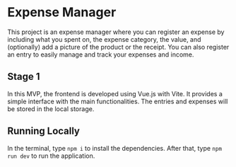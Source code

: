 # Expense Manager

This project is an expense manager where you can register an expense by including what you spent on, the expense category, the value, and (optionally) add a picture of the product or the receipt. You can also register an entry to easily manage and track your expenses and income.

## Stage 1
In this MVP, the frontend is developed using Vue.js with Vite. It provides a simple interface with the main functionalities. The entries and expenses will be stored in the local storage.

## Running Locally
In the terminal, type `npm i` to install the dependencies. After that, type `npm run dev` to run the application.
